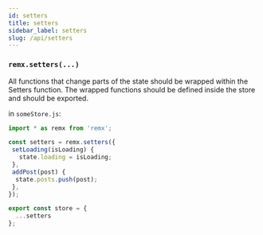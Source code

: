 ```yaml
---
id: setters
title: setters
sidebar_label: setters
slug: /api/setters
---
```


### `remx.setters(...)`
All functions that change parts of the state should be wrapped within the Setters function.
The wrapped functions should be defined inside the store and should be exported.

in `someStore.js`:

```javascript
import * as remx from 'remx';

const setters = remx.setters({
 setLoading(isLoading) {
   state.loading = isLoading;
 },
 addPost(post) {
  state.posts.push(post);
 },
});

export const store = {
  ...setters
};
```
